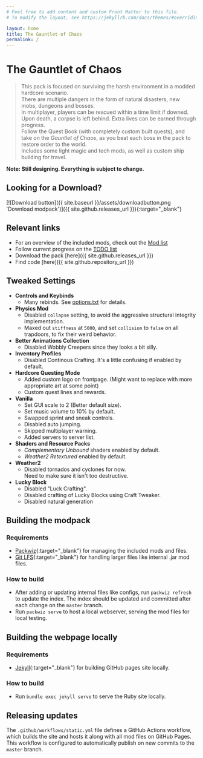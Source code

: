 ```yaml
---
# Feel free to add content and custom Front Matter to this file.
# To modify the layout, see https://jekyllrb.com/docs/themes/#overriding-theme-defaults

layout: home
title: The Gauntlet of Chaos
permalink: /
---
```


# The Gauntlet of Chaos
> This pack is focused on surviving the harsh environment in a modded hardcore scenario.  
There are multiple dangers in the form of natural disasters, new mobs, dungeons and bosses.  
In multiplayer, players can be rescued within a time limit if downed. Upon death, a corpse is left behind. Extra lives can be earned through progress.  
Follow the Quest Book (with completely custom built quests), and take on the *Gauntlet of Chaos*, as you beat each boss in the pack to restore order to the world.  
Includes some light magic and tech mods, as well as custom ship building for travel.

**Note: Still designing. Everything is subject to change.**

## Looking for a Download?
[![Download button]({{ site.baseurl }}/assets/downloadbutton.png 'Download modpack')]({{ site.github.releases_url }}){:target="_blank"}

## Relevant links
* For an overview of the included mods, check out the [Mod list](MODS.md)
* Follow current progress on the [TODO list](TODO.md)
* Download the pack [here]({{ site.github.releases_url }})
* Find code [here]({{ site.github.repository_url }})

## Tweaked Settings
* **Controls and Keybinds**
    * Many rebinds. See [options.txt](options.txt) for details.
* **Physics Mod**
    * Disabled `collapse` setting, to avoid the aggressive structural integrity implementation.
    * Maxed out `stiffness` at `5000`, and set `collision` to `false` on all trapdoors, to fix their weird behavior.
* **Better Animations Collection**
    * Disabled Wobbly Creepers since they looks a bit silly.
* **Inventory Profiles**
    * Disabled Continous Crafting. It's a little confusing if enabled by default.
* **Hardcore Questing Mode**
    * Added custom logo on frontpage. (Might want to replace with more appropriate art at some point)
    * Custom quest lines and rewards.
* **Vanilla**
    * Set GUI scale to 2 (Better default size).
    * Set music volume to 10% by default.
    * Swapped sprint and sneak controls.
    * Disabled auto jumping.
    * Skipped multiplayer warning.
    * Added servers to server list.
* **Shaders and Resource Packs**
    * *Complementary Unbound* shaders enabled by default.
    * *Weather2 Retextured* enabled by default.
* **Weather2**
    * Disabled tornados and cyclones for now.  
    Need to make sure it isn't too destructive.
* **Lucky Block**
    * Disabled "Luck Crafting".
    * Disabled crafting of Lucky Blocks using Craft Tweaker.
    * Disabled natural generation

## Building the modpack
### Requirements
* [Packwiz](https://packwiz.infra.link/){:target="_blank"} for managing the included mods and files.
* [Git LFS](https://git-lfs.com/){:target="_blank"} for handling larger files like internal .jar mod files.

### How to build
* After adding or updating internal files like configs, run `packwiz refresh` to update the index. The index should be updated and committed after each change on the `master` branch.
* Run `packwiz serve` to host a local webserver, serving the mod files for local testing.

## Building the webpage locally
### Requirements
* [Jekyll](https://jekyllrb.com/docs/){:target="_blank"} for building GitHub pages site locally.

### How to build
* Run `bundle exec jekyll serve` to serve the Ruby site locally.

## Releasing updates
The `.github/workflows/static.yml` file defines a GitHub Actions workflow, which builds the site and hosts it along with all mod files on GitHub Pages.  
This workflow is configured to automatically publish on new commits to the `master` branch.
